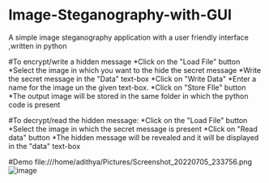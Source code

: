 # Image-Steganography-with-GUI
A simple image steganography application with a user friendly interface ,written in python


#To encrypt/write a hidden message
*Click on the "Load File" button
*Select the image in which you want to the hide the secret message
*Write the secret message in the "Data" text-box
*Click on "Write Data"
*Enter a name for the image un the given text-box. 
*Click on "Store FIle" button
*The output image will be stored in the same folder in which the python code is present

#To decrypt/read the hidden message:
*Click on the "Load File" button
*Select the image in which the secret message is present
*Click on "Read data" button
*The hidden message will be revealed and it will be displayed in the "data" text-box





#Demo
file:///home/adithya/Pictures/Screenshot_20220705_233756.png![image](https://user-images.githubusercontent.com/77055902/177389280-094a0d68-ae95-4f62-9f3b-17e6e86d1738.png)

